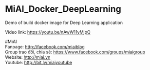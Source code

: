 # MiAI_Docker_DeepLearning
Demo of build docker image for Deep Learning application

Video link: https://youtu.be/nAwW11yMjpQ

#MìAI <br>
Fanpage: http://facebook.com/miaiblog<br>
Group trao đổi, chia sẻ: https://www.facebook.com/groups/miaigroup<br>
Website: http://miai.vn<br>
Youtube: http://bit.ly/miaiyoutube<br>
